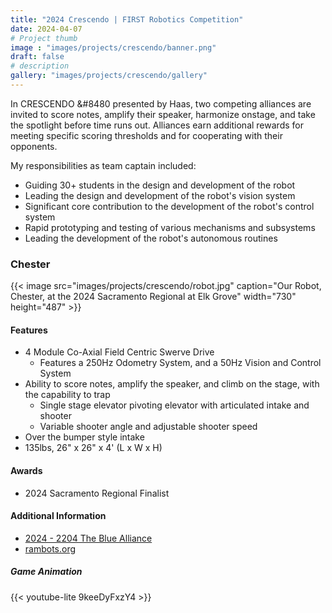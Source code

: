 ```yaml
---
title: "2024 Crescendo | FIRST Robotics Competition"
date: 2024-04-07
# Project thumb
image : "images/projects/crescendo/banner.png"
draft: false
# description
gallery: "images/projects/crescendo/gallery"
---
```


In CRESCENDO &#8480 presented by Haas, two competing alliances are invited to score notes, amplify their speaker, harmonize onstage, and take the spotlight before time runs out. Alliances earn additional rewards for meeting specific scoring thresholds and for cooperating with their opponents.

My responsibilities as team captain included:
- Guiding 30+ students in the design and development of the robot
- Leading the design and development of the robot's vision system
- Significant core contribution to the development of the robot's control system
- Rapid prototyping and testing of various mechanisms and subsystems
- Leading the development of the robot's autonomous routines

### Chester

{{< image src="images/projects/crescendo/robot.jpg" caption="Our Robot, Chester, at the 2024 Sacramento Regional at Elk Grove" width="730" height="487" >}}

#### Features
- 4 Module Co-Axial Field Centric Swerve Drive
    - Features a 250Hz Odometry System, and a 50Hz Vision and Control System
- Ability to score notes, amplify the speaker, and climb on the stage, with the capability to trap
    - Single stage elevator pivoting elevator with articulated intake and shooter
    - Variable shooter angle and adjustable shooter speed
- Over the bumper style intake
- 135lbs, 26" x 26" x 4' (L x W x H)

#### Awards
- 2024 Sacramento Regional Finalist

#### Additional Information
- [2024 - 2204 The Blue Alliance](https://www.thebluealliance.com/team/2204/2024)
- [rambots.org](https://rambots.org)


##### Game Animation

{{< youtube-lite 9keeDyFxzY4 >}}


